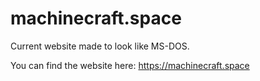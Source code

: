 # machinecraft.space
Current website made to look like MS-DOS.

You can find the website here: https://machinecraft.space